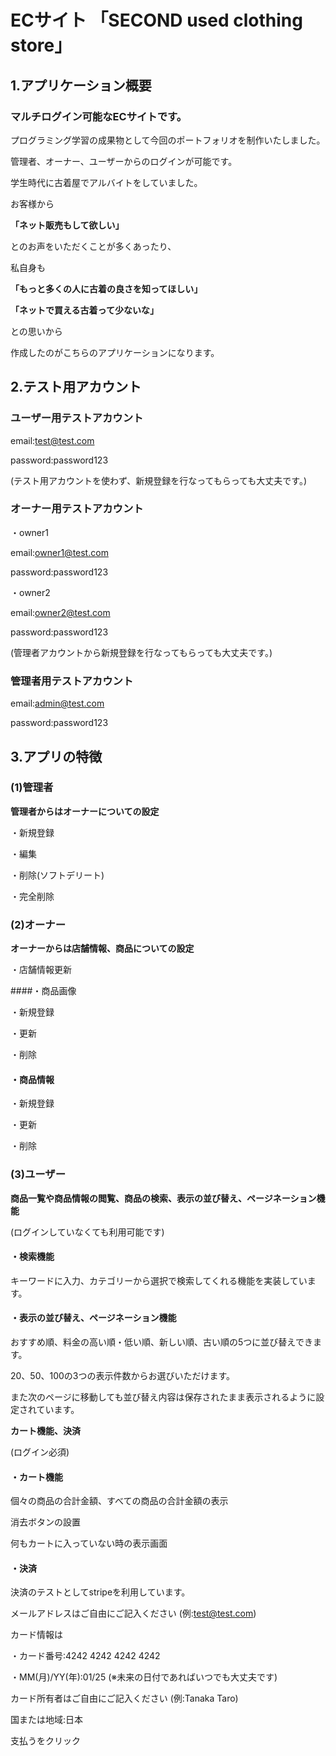 # ECサイト 「SECOND used clothing store」


## 1.アプリケーション概要


### マルチログイン可能なECサイトです。

プログラミング学習の成果物として今回のポートフォリオを制作いたしました。

管理者、オーナー、ユーザーからのログインが可能です。





学生時代に古着屋でアルバイトをしていました。

お客様から

**「ネット販売もして欲しい」**

とのお声をいただくことが多くあったり、

私自身も

**「もっと多くの人に古着の良さを知ってほしい」**

**「ネットで買える古着って少ないな」**

との思いから

作成したのがこちらのアプリケーションになります。




## 2.テスト用アカウント


### ユーザー用テストアカウント

email:test@test.com

password:password123

(テスト用アカウントを使わず、新規登録を行なってもらっても大丈夫です。)



### オーナー用テストアカウント

・owner1

email:owner1@test.com

password:password123

・owner2

email:owner2@test.com

password:password123

(管理者アカウントから新規登録を行なってもらっても大丈夫です。)



### 管理者用テストアカウント

email:admin@test.com

password:password123



## 3.アプリの特徴

### (1)管理者

**管理者からはオーナーについての設定**

・新規登録

・編集

・削除(ソフトデリート)

・完全削除



### (2)オーナー

**オーナーからは店舗情報、商品についての設定**

・店舗情報更新


####・商品画像

・新規登録

・更新

・削除



#### ・商品情報

・新規登録

・更新

・削除



### (3)ユーザー

**商品一覧や商品情報の閲覧、商品の検索、表示の並び替え、ページネーション機能**

(ログインしていなくても利用可能です)

#### ・検索機能

キーワードに入力、カテゴリーから選択で検索してくれる機能を実装しています。



#### ・表示の並び替え、ページネーション機能

おすすめ順、料金の高い順・低い順、新しい順、古い順の5つに並び替えできます。

20、50、100の3つの表示件数からお選びいただけます。

また次のページに移動しても並び替え内容は保存されたまま表示されるように設定されています。


**カート機能、決済**

(ログイン必須)


#### ・カート機能

個々の商品の合計金額、すべての商品の合計金額の表示

消去ボタンの設置

何もカートに入っていない時の表示画面



#### ・決済

決済のテストとしてstripeを利用しています。

メールアドレスはご自由にご記入ください (例:test@test.com)

カード情報は

・カード番号:4242 4242 4242 4242

・MM(月)/YY(年):01/25 (※未来の日付であればいつでも大丈夫です)

カード所有者はご自由にご記入ください (例:Tanaka Taro)

国または地域:日本

支払うをクリック

